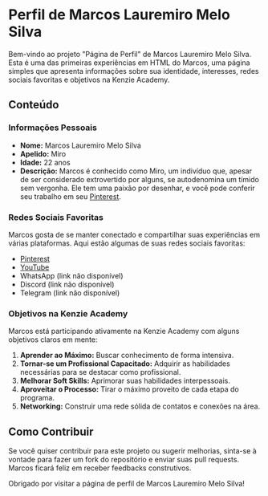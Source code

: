 # Perfil de Marcos Lauremiro Melo Silva

Bem-vindo ao projeto "Página de Perfil" de Marcos Lauremiro Melo Silva. Esta é uma das primeiras experiências em HTML do Marcos, uma página simples que apresenta informações sobre sua identidade, interesses, redes sociais favoritas e objetivos na Kenzie Academy.

## Conteúdo

### Informações Pessoais
- **Nome:** Marcos Lauremiro Melo Silva
- **Apelido:** Miro
- **Idade:** 22 anos
- **Descrição:** Marcos é conhecido como Miro, um indivíduo que, apesar de ser considerado extrovertido por alguns, se autodenomina um tímido sem vergonha. Ele tem uma paixão por desenhar, e você pode conferir seu trabalho em seu [Pinterest](https://br.pinterest.com/marcoslauremiro/).

### Redes Sociais Favoritas
Marcos gosta de se manter conectado e compartilhar suas experiências em várias plataformas. Aqui estão algumas de suas redes sociais favoritas:
- [Pinterest](https://br.pinterest.com/marcoslauremiro/)
- [YouTube](https://www.youtube.com/channel/UCbWnBXqSCf-PEvmENWtAvhQ)
- WhatsApp (link não disponível)
- Discord (link não disponível)
- Telegram (link não disponível)

### Objetivos na Kenzie Academy
Marcos está participando ativamente na Kenzie Academy com alguns objetivos claros em mente:
1. **Aprender ao Máximo:** Buscar conhecimento de forma intensiva.
2. **Tornar-se um Profissional Capacitado:** Adquirir as habilidades necessárias para se destacar como profissional.
3. **Melhorar Soft Skills:** Aprimorar suas habilidades interpessoais.
4. **Aproveitar o Processo:** Tirar o máximo proveito de cada etapa do programa.
5. **Networking:** Construir uma rede sólida de contatos e conexões na área.

## Como Contribuir

Se você quiser contribuir para este projeto ou sugerir melhorias, sinta-se à vontade para fazer um fork do repositório e enviar suas pull requests. Marcos ficará feliz em receber feedbacks construtivos.

Obrigado por visitar a página de perfil de Marcos Lauremiro Melo Silva!

